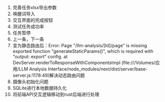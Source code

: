 1. 完善任务xlsx导出参数
2. 唤醒词导入
3. 交互界面的完成按钮
4. 测试任务成功率
5. 任务暂停
6. 上一条，下一条
7. 变为静态路由后：Error: Page "/llm-analysis/[Id]/page" is missing exported function "generateStaticParams()", which is required with "output: export" config.
    at DevServer.renderToResponseWithComponentsImpl (file:///Volumes/应用/LLM Analysis Interface/node_modules/next/dist/server/base-server.js:1178:49)解决动态路由问题
8. 摄像头初始化问题
9.  SQLite进行本地数据持久化
10. 将前端API交互逻辑移动到rust后端进行处理